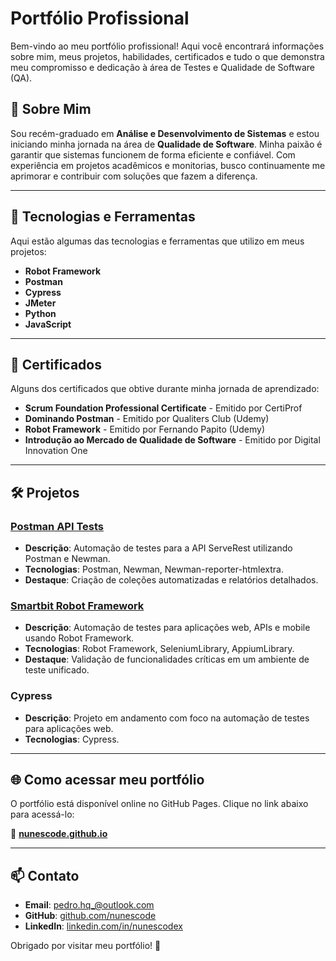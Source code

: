 # Portfólio Profissional

Bem-vindo ao meu portfólio profissional! Aqui você encontrará informações sobre mim, meus projetos, habilidades, certificados e tudo o que demonstra meu compromisso e dedicação à área de Testes e Qualidade de Software (QA).

## 🌟 Sobre Mim

Sou recém-graduado em **Análise e Desenvolvimento de Sistemas** e estou iniciando minha jornada na área de **Qualidade de Software**. Minha paixão é garantir que sistemas funcionem de forma eficiente e confiável. Com experiência em projetos acadêmicos e monitorias, busco continuamente me aprimorar e contribuir com soluções que fazem a diferença.

---

## 🚀 Tecnologias e Ferramentas

Aqui estão algumas das tecnologias e ferramentas que utilizo em meus projetos:

- **Robot Framework**
- **Postman**
- **Cypress**
- **JMeter**
- **Python**
- **JavaScript**

---

## 📃 Certificados

Alguns dos certificados que obtive durante minha jornada de aprendizado:

- **Scrum Foundation Professional Certificate** - Emitido por CertiProf
- **Dominando Postman** - Emitido por Qualiters Club (Udemy)
- **Robot Framework** - Emitido por Fernando Papito (Udemy)
- **Introdução ao Mercado de Qualidade de Software** - Emitido por Digital Innovation One

---

## 🛠️ Projetos

### **[Postman API Tests](https://github.com/nunescode/serveRestAPI)**
- **Descrição**: Automação de testes para a API ServeRest utilizando Postman e Newman.
- **Tecnologias**: Postman, Newman, Newman-reporter-htmlextra.
- **Destaque**: Criação de coleções automatizadas e relatórios detalhados.

### **[Smartbit Robot Framework](https://github.com/nunescode/smartbit-robot)**
- **Descrição**: Automação de testes para aplicações web, APIs e mobile usando Robot Framework.
- **Tecnologias**: Robot Framework, SeleniumLibrary, AppiumLibrary.
- **Destaque**: Validação de funcionalidades críticas em um ambiente de teste unificado.

### **Cypress**
- **Descrição**: Projeto em andamento com foco na automação de testes para aplicações web.
- **Tecnologias**: Cypress.

---

## 🌐 Como acessar meu portfólio

O portfólio está disponível online no GitHub Pages. Clique no link abaixo para acessá-lo:

🔗 **[nunescode.github.io](https://nunescode.github.io/)**

---

## 📫 Contato

- **Email**: pedro.hq_@outlook.com
- **GitHub**: [github.com/nunescode](https://github.com/nunescode)
- **LinkedIn**: [linkedin.com/in/nunescodex](https://linkedin.com/in/nunescodex)

Obrigado por visitar meu portfólio! 🚀